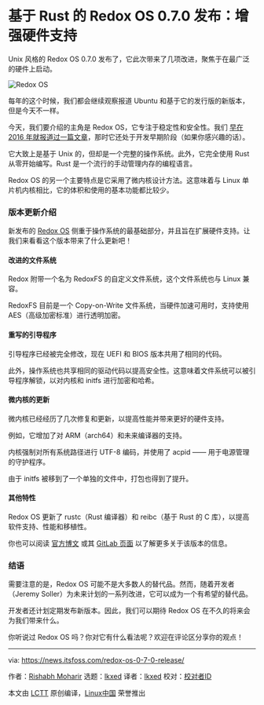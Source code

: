 [#]: subject: "Rust-based Redox OS 0.7.0 Arrives with Enhanced Hardware Support"
[#]: via: "https://news.itsfoss.com/redox-os-0-7-0-release/"
[#]: author: "Rishabh Moharir https://news.itsfoss.com/author/rishabh/"
[#]: collector: "lkxed"
[#]: translator: "lkxed"
[#]: reviewer: " "
[#]: publisher: " "
[#]: url: " "

基于 Rust 的 Redox OS 0.7.0 发布：增强硬件支持
======
Unix 风格的 Redox OS 0.7.0 发布了，它此次带来了几项改进，聚焦于在最广泛的硬件上启动。

![Redox OS][1]

每年的这个时候，我们都会继续观察报道 Ubuntu 和基于它的发行版的新版本，但是今天不一样。

今天，我们要介绍的主角是 Redox OS，它专注于稳定性和安全性。我们 [早在 2016 年就报道过一篇文章][2]，那时它还处于开发早期阶段（如果你感兴趣的话）。

它大致上是基于 Unix 的，但却是一个完整的操作系统。此外，它完全使用 Rust 从零开始编写。Rust 是一个流行的手动管理内存的编程语言。

Redox OS 的另一个主要特点是它采用了微内核设计方法。这意味着与 Linux 单片机内核相比，它的体积和使用的基本功能都比较少。

### 版本更新介绍

新发布的 [Redox OS][3] 侧重于操作系统的最基础部分，并且旨在扩展硬件支持。让我们来看看这个版本带来了什么更新吧！

#### 改进的文件系统

Redox 附带一个名为 RedoxFS 的自定义文件系统，这个文件系统也与 Linux 兼容。

RedoxFS 目前是一个 Copy-on-Write 文件系统，当硬件加速可用时，支持使用 AES（高级加密标准）进行透明加密。

#### 重写的引导程序

引导程序已经被完全修改，现在 UEFI 和 BIOS 版本共用了相同的代码。

此外，操作系统也共享相同的驱动代码以提高安全性。这意味着文件系统可以被引导程序解锁，以对内核和 initfs 进行加密和哈希。

#### 微内核的更新

微内核已经经历了几次修复和更新，以提高性能并带来更好的硬件支持。

例如，它增加了对 ARM（arch64）和未来编译器的支持。

内核强制对所有系统路径进行 UTF-8 编码，并使用了 acpid —— 用于电源管理的守护程序。

由于 initfs 被移到了一个单独的文件中，打包也得到了提升。

#### 其他特性

Redox OS 更新了 rustc（Rust 编译器）和 reibc（基于 Rust 的 C 库），以提高软件支持、性能和移植性。

你也可以阅读 [官方博文][4] 或其 [GitLab 页面][5] 以了解更多关于该版本的信息。

### 结语

需要注意的是，Redox OS 可能不是大多数人的替代品。然而，随着开发者（Jeremy Soller）为未来计划的一系列改进，它可以成为一个有希望的替代品。

开发者还计划定期发布新版本。因此，我们可以期待 Redox OS 在不久的将来会为我们带来什么。

你听说过 Redox OS 吗？你对它有什么看法呢？欢迎在评论区分享你的观点！

--------------------------------------------------------------------------------

via: https://news.itsfoss.com/redox-os-0-7-0-release/

作者：[Rishabh Moharir][a]
选题：[lkxed][b]
译者：[lkxed](https://github.com/lkxed)
校对：[校对者ID](https://github.com/校对者ID)

本文由 [LCTT](https://github.com/LCTT/TranslateProject) 原创编译，[Linux中国](https://linux.cn/) 荣誉推出

[a]: https://news.itsfoss.com/author/rishabh/
[b]: https://github.com/lkxed
[1]: https://news.itsfoss.com/wp-content/uploads/2022/04/redox-os-0-7-0.jpg
[2]: https://itsfoss.com/redox-os-an-operating-system-written-in-rust/
[3]: https://www.redox-os.org/
[4]: https://www.redox-os.org/news/release-0.7.0/
[5]: https://gitlab.redox-os.org/redox-os/redox
